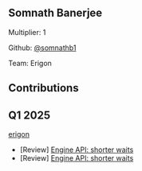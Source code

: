 ## Somnath Banerjee
Multiplier: 1

Github: [@somnathb1](https://github.com/somnathb1)

Team: Erigon

## Contributions
## Q1 2025

[erigon](https://github.com/erigontech/erigon)
* [Review] [Engine API: shorter waits](https://github.com/erigontech/erigon/pull/13838#pullrequestreview-2620704909)
* [Review] [Engine API: shorter waits](https://github.com/erigontech/erigon/pull/13839#pullrequestreview-2620712233)

